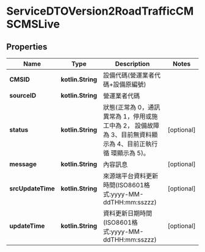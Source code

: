 
# ServiceDTOVersion2RoadTrafficCMSCMSLive

## Properties
Name | Type | Description | Notes
------------ | ------------- | ------------- | -------------
**CMSID** | **kotlin.String** | 設備代碼(營運業者代碼+設備原編號) | 
**sourceID** | **kotlin.String** | 營運業者代碼 | 
**status** | **kotlin.String** | 狀態(正常為 0，通訊異常為 1，停用或施工中為 2， 設備故障為 3、目前無資料顯示為 4、目前正執行循 環顯示為 5)。 |  [optional]
**message** | **kotlin.String** | 內容訊息 |  [optional]
**srcUpdateTime** | **kotlin.String** | 來源端平台資料更新時間(ISO8601格式:yyyy-MM-ddTHH:mm:sszzz) |  [optional]
**updateTime** | **kotlin.String** | 資料更新日期時間(ISO8601格式:yyyy-MM-ddTHH:mm:sszzz) |  [optional]



